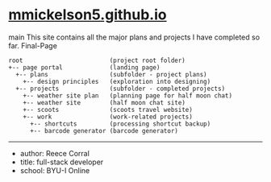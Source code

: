 # [mmickelson5.github.io](https://mmickelson5.github.io/)
main
This site contains all the major plans and projects I have completed so far.
Final-Page

```
root                        (project root folder)
+-- page portal             (landing page)
  +-- plans                 (subfolder - project plans)
    +-- design principles   (exploration into designing)
  +-- projects              (subfolder - completed projects)
    +-- weather site plan   (planning page for half moon chat)
    +-- weather site        (half moon chat site)
    +-- scoots              (scoots travel website)
    +-- work                (work-related projects)
      +-- shortcuts         (processing shortcut backup)
      +-- barcode generator (barcode generator)
```
---
* author: Reece Corral
* title: full-stack developer
* school: BYU-I Online
